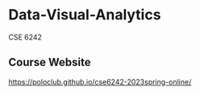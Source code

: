 # Data-Visual-Analytics
CSE 6242

## Course Website
https://poloclub.github.io/cse6242-2023spring-online/

